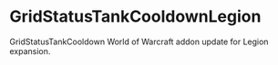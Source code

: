 # GridStatusTankCooldownLegion
GridStatusTankCooldown World of Warcraft addon update for Legion expansion.
